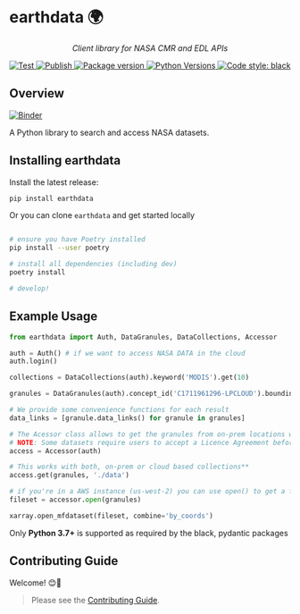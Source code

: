 # earthdata 🌍

<p align="center">
    <em>Client library for NASA CMR and EDL APIs</em>
</p>

<p align="center">
<a href="https://github.com/betolink/earthdata/actions?query=workflow%3ATest" target="_blank">
    <img src="https://github.com/betolink/earthdata/workflows/Test/badge.svg" alt="Test">
</a>
<a href="https://github.com/betolink/earthdata/actions?query=workflow%3APublish" target="_blank">
    <img src="https://github.com/betolink/earthdata/workflows/Publish/badge.svg" alt="Publish">
</a>
<a href="https://pypi.org/project/earthdata" target="_blank">
    <img src="https://img.shields.io/pypi/v/earthdata?color=%2334D058&label=pypi%20package" alt="Package version">
</a>
<a href="https://pypi.org/project/earthdata/" target="_blank">
    <img src="https://img.shields.io/pypi/pyversions/earthdata.svg" alt="Python Versions">
</a>
<a href="https://github.com/psf/black" target="_blank">
    <img src="https://img.shields.io/badge/code%20style-black-000000.svg" alt="Code style: black">
</a>



## Overview

[![Binder](https://mybinder.org/badge_logo.svg)](https://mybinder.org/v2/gh/betolink/earthdata/main)

A Python library to search and access NASA datasets.

## Installing earthdata

Install the latest release:

```bash
pip install earthdata
```

Or you can clone `earthdata` and get started locally

```bash

# ensure you have Poetry installed
pip install --user poetry

# install all dependencies (including dev)
poetry install

# develop!
```

## Example Usage

```python
from earthdata import Auth, DataGranules, DataCollections, Accessor

auth = Auth() # if we want to access NASA DATA in the cloud
auth.login()

collections = DataCollections(auth).keyword('MODIS').get(10)

granules = DataGranules(auth).concept_id('C1711961296-LPCLOUD').bounding_box(-10,20,10,50).get(5)

# We provide some convenience functions for each result
data_links = [granule.data_links() for granule in granules]

# The Acessor class allows to get the granules from on-prem locations with get()
# NOTE: Some datasets require users to accept a Licence Agreement before accessing them
access = Accessor(auth)

# This works with both, on-prem or cloud based collections**
access.get(granules, './data')

# if you're in a AWS instance (us-west-2) you can use open() to get a fileset!
fileset = accessor.open(granules)

xarray.open_mfdataset(fileset, combine='by_coords')
```

Only **Python 3.7+** is supported as required by the black, pydantic packages


## Contributing Guide

Welcome! 😊👋

> Please see the [Contributing Guide](CONTRIBUTING.md).
